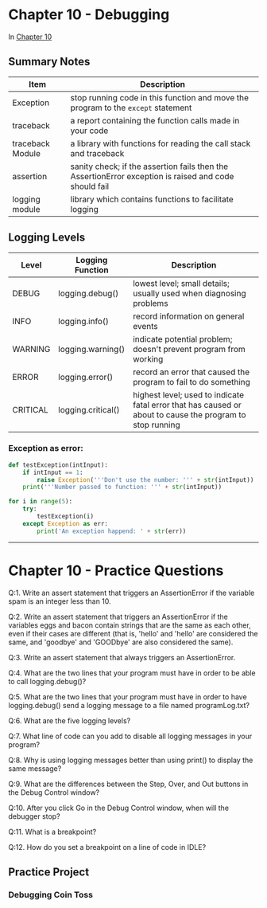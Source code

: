 # Chapter 10 - Debugging
In [Chapter 10](https://automatetheboringstuff.com/chapter10/) 

## Summary Notes

Item|Description
----|-----------
Exception|stop running code in this function and move the program to the `except` statement
traceback|a report containing the function calls made in your code
traceback Module|a library with functions for reading the call stack and traceback
assertion|sanity check; if the assertion fails then the AssertionError exception is raised and code should fail
logging module|library which contains functions to facilitate logging

## Logging Levels
Level|Logging Function|Description
----|----|----
DEBUG|logging.debug()|lowest level; small details; usually used when diagnosing problems
INFO|logging.info()|record information on general events
WARNING|logging.warning()|indicate potential problem; doesn't prevent program from working
ERROR|logging.error()|record an error that caused the program to fail to do something
CRITICAL|logging.critical()|highest level; used to indicate fatal error that has caused or about to cause the program to stop running

### Exception as error:

```python
def testException(intInput):
    if intInput == 1:
        raise Exception('''Don't use the number: ''' + str(intInput))
    print('''Number passed to function: ''' + str(intInput))

for i in range(5):
    try:
        testException(i)
    except Exception as err:
        print('An exception happend: ' + str(err))
```

------
# Chapter 10 - Practice Questions
Q:1. Write an assert statement that triggers an AssertionError if the variable spam is an integer less than 10.

Q:2. Write an assert statement that triggers an AssertionError if the variables eggs and bacon contain strings that are the same as each other, even if their cases are different (that is, 'hello' and 'hello' are considered the same, and 'goodbye' and 'GOODbye' are also considered the same).

Q:3. Write an assert statement that always triggers an AssertionError.

Q:4. What are the two lines that your program must have in order to be able to call logging.debug()?

Q:5. What are the two lines that your program must have in order to have logging.debug() send a logging message to a file named programLog.txt?

Q:6. What are the five logging levels?

Q:7. What line of code can you add to disable all logging messages in your program?

Q:8. Why is using logging messages better than using print() to display the same message?

Q:9. What are the differences between the Step, Over, and Out buttons in the Debug Control window?

Q:10. After you click Go in the Debug Control window, when will the debugger stop?

Q:11. What is a breakpoint?

Q:12. How do you set a breakpoint on a line of code in IDLE?

## Practice Project

### Debugging Coin Toss
